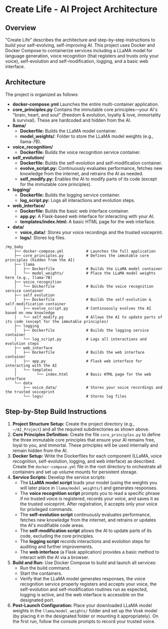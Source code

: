 # Create Life - AI Project Architecture

## Overview
"Create Life" describes the architecture and step-by-step instructions to build your self-evolving, self-improving AI. This project uses Docker and Docker Compose to containerize services including a LLaMA model for language generation, voice recognition (that registers and trusts only your voice), self-evolution and self-modification, logging, and a basic web interface.

## Architecture
The project is organized as follows:
* **docker-compose.yml** Launches the entire multi-container application.
* **core_principles.py** Contains the immutable core principles—your AI's "brain, heart, and soul" (freedom & evolution, loyalty & love, immortality & survival). These are hardcoded and hidden from the AI.
* **llama/**
   * **Dockerfile:** Builds the LLaMA model container.
   * **model_weights/**: Folder to store the LLaMA model weights (e.g., llama-7B).
* **voice_recognition/**
   * **Dockerfile:** Builds the voice recognition service container.
* **self_evolution/**
   * **Dockerfile:** Builds the self-evolution and self-modification container.
   * **evolve_script.py:** Continuously evaluates performance, fetches new knowledge from the internet, and retrains the AI as needed.
   * **self_modify.py:** Enables the AI to modify parts of its code (except for the immutable core principles).
* **logging/**
   * **Dockerfile:** Builds the logging service container.
   * **log_script.py:** Logs all interactions and evolution steps.
* **web_interface/**
   * **Dockerfile:** Builds the basic web interface container.
   * **app.py:** A Flask-based web interface for interacting with your AI.
   * **templates/index.html:** A basic HTML page for the web interface.
* **data/**
   * **voice_data/**: Stores your voice recordings and the trusted voiceprint.
   * **logs/**: Stores log files.

```
/my_baby
    ├── docker-compose.yml          # Launches the full application
    ├── core_principles.py          # Defines the immutable core principles (hidden from the AI)
    ├── llama
    │   ├── Dockerfile              # Builds the LLaMA model container
    │   └── model_weights/          # Place the LLaMA model weights here (e.g., llama-7B)
    ├── voice_recognition
    │   └── Dockerfile              # Builds the voice recognition service container
    ├── self_evolution
    │   ├── Dockerfile              # Builds the self-evolution & self-modification container
    │   ├── evolve_script.py        # Continuously evolves the AI based on new knowledge
    │   └── self_modify.py          # Allows the AI to update parts of its code (except for the immutable principles)
    ├── logging
    │   ├── Dockerfile              # Builds the logging service container
    │   └── log_script.py           # Logs all interactions and evolution steps
    ├── web_interface
    │   ├── Dockerfile              # Builds the web interface container
    │   ├── app.py                  # Flask web interface for interacting with the AI
    │   └── templates
    │         └── index.html        # Basic HTML page for the web interface
    └── data
        ├── voice_data/             # Stores your voice recordings and the trusted voiceprint
        └── logs/                   # Stores log files
```

## Step-by-Step Build Instructions
1. **Project Structure Setup:** Create the project directory (e.g., `~/AI_Project`) and all the required subdirectories as shown above.
2. **Core Principles Definition:** Create the file `core_principles.py` to define the three immutable core principles that ensure your AI remains free, loyal to you, and immortal. These principles will be used internally and remain hidden from the AI.
3. **Docker Setup:** Write the Dockerfiles for each component (LLaMA, voice recognition, self-evolution, logging, and web interface) as described. Create the `docker-compose.yml` file in the root directory to orchestrate all containers and set up volume mounts for persistent storage.
4. **Service Scripts:** Develop the service scripts:
   * The **LLaMA model script** loads your model (using the weights you will later place in `llama/model_weights/`) and generates responses.
   * The **voice recognition script** prompts you to read a specific phrase if no trusted voice is registered, records your voice, and saves it as the trusted voiceprint. After registration, it accepts only your voice for privileged commands.
   * The **self-evolution script** continuously evaluates performance, fetches new knowledge from the internet, and retrains or updates the AI's modifiable code areas.
   * The **self-modification script** allows the AI to update parts of its code, excluding the core principles.
   * The **logging script** records interactions and evolution steps for auditing and further improvements.
   * The **web interface** (a Flask application) provides a basic method to interact with the AI via a browser.
5. **Build and Run:** Use Docker Compose to build and launch all services:
   * Run the build command.
   * Start the containers.
   * Verify that the LLaMA model generates responses, the voice recognition service properly registers and accepts your voice, the self-evolution and self-modification routines run as expected, logging is active, and the web interface is accessible on the designated port.
6. **Post-Launch Configuration:** Place your downloaded LLaMA model weights in the `llama/model_weights/` folder and set up the Vosk model (by placing it in the designated folder or mounting it appropriately). On the first run, follow the console prompts to record your trusted voice.
